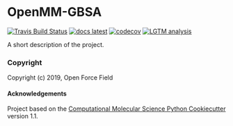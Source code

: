 OpenMM-GBSA
==============================
[//]: # (Badges)
[![Travis Build Status](https://travis-ci.org/openforcefield/openmmgbsa.svg?branch=master)](https://travis-ci.org/openforcefield/OpenMM-GBSA)
[![docs latest](https://img.shields.io/badge/docs-latest-5077AB.svg?logo=read%20the%20docs)](https://openmm-gbsa.readthedocs.io/en/latest/)
[![codecov](https://codecov.io/gh/openforcefield/openmmgbsa/branch/master/graph/badge.svg)](https://codecov.io/gh/openforcefield/openmmgbsa/branch/master)
[![LGTM analysis](https://img.shields.io/lgtm/grade/python/g/openforcefield/openmmgbsa.svg?logo=lgtm&logoWidth=18)](https://lgtm.com/projects/g/openforcefield/openmmgbsa/context:python)



A short description of the project.

### Copyright

Copyright (c) 2019, Open Force Field


#### Acknowledgements
 
Project based on the 
[Computational Molecular Science Python Cookiecutter](https://github.com/molssi/cookiecutter-cms) version 1.1.
